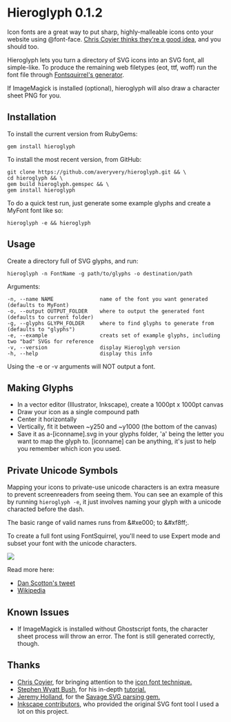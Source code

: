 # Hieroglyph 0.1.2

Icon fonts are a great way to put sharp, highly-malleable icons onto your website using @font-face. [Chris Coyier thinks they're a good idea](http://css-tricks.com/using-fonts-for-icons/), and you should too.

Hieroglyph lets you turn a directory of SVG icons into an SVG font, all simple-like.
To produce the remaining web filetypes (eot, ttf, woff) run the font file through [Fontsquirrel's generator](http://www.fontsquirrel.com/fontface/generator).

If ImageMagick is installed (optional), hieroglyph will also draw a character sheet PNG for you.

## Installation

To install the current version from RubyGems:

	gem install hieroglyph

To install the most recent version, from GitHub:

	git clone https://github.com/averyvery/hieroglyph.git && \
	cd hieroglyph && \
	gem build hieroglyph.gemspec && \
	gem install hieroglyph

To do a quick test run, just generate some example glyphs and create a MyFont font like so:

	hieroglyph -e && hieroglyph

## Usage

Create a directory full of SVG glyphs, and run:

	hieroglyph -n FontName -g path/to/glyphs -o destination/path

Arguments:

	-n, --name NAME               name of the font you want generated (defaults to MyFont)
	-o, --output OUTPUT_FOLDER    where to output the generated font (defaults to current folder)
	-g, --glyphs GLYPH_FOLDER     where to find glyphs to generate from (defaults to "glyphs")
	-e, --example                 creats set of example glyphs, including two "bad" SVGs for reference
	-v, --version                 display Hieroglyph version
	-h, --help                    display this info

Using the -e or -v arguments will NOT output a font.

## Making Glyphs

- In a vector editor (Illustrator, Inkscape), create a 1000pt x 1000pt canvas
- Draw your icon as a single compound path
- Center it horizontally
- Vertically, fit it between ~y250 and ~y1000 (the bottom of the canvas)
- Save it as a-[iconname].svg in your glyphs folder, 'a' being the letter you want to map the glyph to. [iconname] can be anything, it's just to help you remember which icon you used.

## Private Unicode Symbols

Mapping your icons to private-use unicode characters is an extra measure to prevent screenreaders from seeing them. You can see an example of this by running <code>hieroglyph -e</code>, it just involves naming your glyph with a unicode characted before the dash.

The basic range of valid names runs from &<wbr>#xe000; to &<wbr>#xf8ff;.

To create a full font using FontSquirrel, you'll need to use Expert mode and subset your font with the unicode characters.

<img src="https://raw.github.com/averyvery/hieroglyph/master/lib/hieroglyph/assets/fontsquirrel-subsetting.jpg" />

Read more here:

- <a href="http://twitter.com/#!/danscotton/statuses/180321697449263106">Dan Scotton's tweet</a>
- <a href="http://en.wikipedia.org/wiki/Private_Use_(Unicode)">Wikipedia</a>

## Known Issues

- If ImageMagick is installed without Ghostscript fonts, the character sheet process will throw an error. The font is still generated correctly, though.

## Thanks

- [Chris Coyier](http://chriscoyier.net/), for bringing attention to the [icon font technique.](http://css-tricks.com/using-fonts-for-icons/)
- [Stephen Wyatt Bush](http://stephenwyattbush.com/), for his in-depth [tutorial.](http://blog.stephenwyattbush.com/2012/02/01/making-an-icon-font)
- [Jeremy Holland](http://www.jeremypholland.com/), for the [Savage SVG parsing gem.](https://github.com/awebneck/savage)
- [Inkscape contributors](https://launchpad.net/inkscape/+topcontributors), who provided the original SVG font tool I used a lot on this project.
